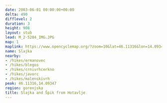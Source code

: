 ```yaml
---
date: 2003-06-01 00:00:00+00:00
delta: 490
difflevel: 2
duration: 3
height: 908
layout: stub
lead: M_2-5284_IMG.JPG
map: 1
maplink: https://www.opencyclemap.org/?zoom=10&lat=46.11316&lon=14.09347&layers=B0000
name: Slajka
nearby:
- /hikes/ermanovec
- /hikes/blegos
- /hikes/crnivrhcerkno
- /hikes/javorc
- /hikes/malenskivrh
peak: 46.11316,14.09347
region: gorenjska
title: Slajka and Špik from Hotavlje
---
```

